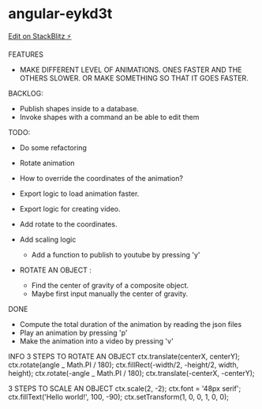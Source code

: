 # angular-eykd3t

[Edit on StackBlitz ⚡️](https://stackblitz.com/edit/angular-eykd3t)

FEATURES

- MAKE DIFFERENT LEVEL OF ANIMATIONS. ONES FASTER AND THE OTHERS SLOWER.
  OR MAKE SOMETHING SO THAT IT GOES FASTER.

BACKLOG:

- Publish shapes inside to a database.
- Invoke shapes with a command an be able to edit them

TODO:

- Do some refactoring
- Rotate animation
- How to override the coordinates of the animation?
- Export logic to load animation faster.
- Export logic for creating video.
- Add rotate to the coordinates.
- Add scaling logic

  - Add a function to publish to youtube by pressing 'y'

- ROTATE AN OBJECT :
  - Find the center of gravity of a composite object.
  - Maybe first input manually the center of gravity.

DONE

- Compute the total duration of the animation by reading the json files
- Play an animation by pressing 'p'
- Make the animation into a video by pressing 'v'

INFO
3 STEPS TO ROTATE AN OBJECT
ctx.translate(centerX, centerY);
ctx.rotate(angle _ Math.PI / 180);
ctx.fillRect(-width/2, -height/2, width, height);
ctx.rotate(-angle _ Math.PI / 180);
ctx.translate(-centerX, -centerY);

3 STEPS TO SCALE AN OBJECT
ctx.scale(2, -2);
ctx.font = '48px serif';
ctx.fillText('Hello world!', 100, -90);
ctx.setTransform(1, 0, 0, 1, 0, 0);
